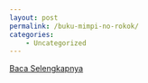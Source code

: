 ```yaml
---
layout: post
permalink: /buku-mimpi-no-rokok/
categories:
    - Uncategorized
---
```


[Baca Selengkapnya](/04)